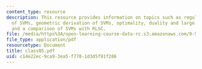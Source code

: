 ```yaml
---
content_type: resource
description: This resource provides information on topics such as regularization derivation
  of SVMs, geometric derivation of SVMs, optimality, duality and large scale SVMs,
  and a comparison of SVMs with RLSC.
file: /media/https%3A/open-learning-course-data-rc.s3.amazonaws.com/9-520-statistical-learning-theory-and-applications-spring-2006/c14e22ec9ca93ea5f7781d3d5f91f286_class05.pdf
file_type: application/pdf
resourcetype: Document
title: class05.pdf
uid: c14e22ec-9ca9-3ea5-f778-1d3d5f91f286
---
```

